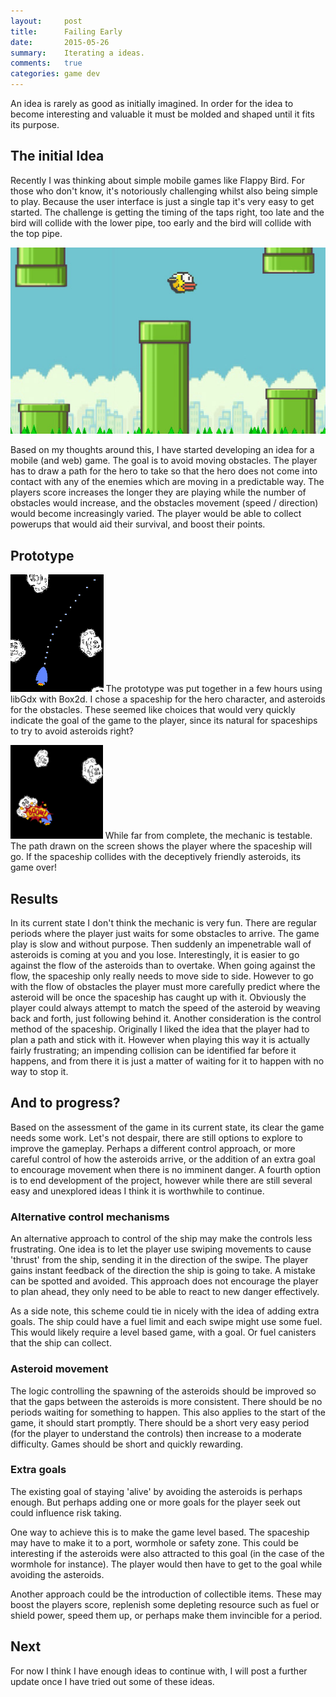 ```yaml
---
layout:     post
title:      Failing Early
date:       2015-05-26
summary:    Iterating a ideas.
comments:   true
categories: game dev
---
```


An idea is rarely as good as initially imagined. In order for the idea to become interesting and valuable it must be molded and shaped until it fits its purpose.

## The initial Idea

Recently I was thinking about simple mobile games like Flappy Bird. For those who don't know, it's notoriously challenging whilst also being simple to play. Because the user interface is just a single tap it's very easy to get started. The challenge is getting the timing of the taps right, too late and the bird will collide with the lower pipe, too early and the bird will collide with the top pipe.

![Picture of Flappy Bird game play.](/images/posts/failingEarly/flap.jpg
"Flappy Bird game play.")

Based on my thoughts around this, I have started developing an idea for a mobile (and web) game. The goal is to avoid moving obstacles. The player has to draw a path for the hero to take so that the hero does not come into contact with any of the enemies which are moving in a predictable way. The players score increases the longer they are playing while the number of obstacles would increase, and the obstacles movement (speed / direction) would become increasingly varied. The player would be able to collect powerups that would aid their survival, and boost their points.

## Prototype

<img
class="right fixedWidth"
src="/images/posts/failingEarly/gameplay1_small.png"
height="188"
alt="Image of the spaceship and path."
title="Spaceship and path.">
The prototype was put together in a few hours using libGdx with Box2d. I chose a spaceship for the hero character, and asteroids for the obstacles. These seemed like choices that would very quickly indicate the goal of the game to the player, since its natural for spaceships to try to avoid asteroids right?

<img
class="right fixedWidth"
src="/images/posts/failingEarly/gameplay2_small.png"
height="150"
alt="Image of the Spaceship exploding when colliding with an asteroid."
title="Spaceship exploding when colliding with an asteroid.">
While far from complete, the mechanic is testable. The path drawn on the screen shows the player where the spaceship will go. If the spaceship collides with the deceptively friendly asteroids, its game over!

## Results

In its current state I don't think the mechanic is very fun. There are regular periods where the player just waits for some obstacles to arrive. The game play is slow and without purpose. Then suddenly an impenetrable wall of asteroids is coming at you and you lose. Interestingly, it is easier to go against the flow of the asteroids than to overtake. When going against the flow, the spaceship only really needs to move side to side. However to go with the flow of obstacles the player must more carefully predict where the asteroid will be once the spaceship has caught up with it. Obviously the player could always attempt to match the speed of the asteroid by weaving back and forth, just following behind it. Another consideration is the control method of the spaceship. Originally I liked the idea that the player had to plan a path and stick with it. However when playing this way it is actually fairly frustrating; an impending collision can be identified far before it happens, and from there it is just a matter of waiting for it to happen with no way to stop it.  

## And to progress?

Based on the assessment of the game in its current state, its clear the game needs some work. Let's not despair, there are still options to explore to improve the gameplay. Perhaps a different control approach, or more careful control of how the asteroids arrive, or the addition of an extra goal to encourage movement when there is no imminent danger. A fourth option is to end development of the project, however while there are still several easy and unexplored ideas I think it is worthwhile to continue.

### Alternative control mechanisms

An alternative approach to control of the ship may make the controls less frustrating. One idea is to let the player use swiping movements to cause 'thrust' from the ship, sending it in the direction of the swipe. The player gains instant feedback of the direction the ship is going to take. A mistake can be spotted and avoided. This approach does not encourage the player to plan ahead, they only need to be able to react to new danger effectively.

As a side note, this scheme could tie in nicely with the idea of adding  extra goals. The ship could have a fuel limit and each swipe might use some fuel. This would likely require a level based game, with a goal. Or fuel canisters that the ship can collect.

### Asteroid movement

The logic controlling the spawning of the asteroids should be improved so that the gaps between the asteroids is more consistent. There should be no periods waiting for something to happen. This also applies to the start of the game, it should start promptly. There should be a short very easy period (for the player to understand the controls) then increase to a moderate difficulty. Games should be short and quickly rewarding.

### Extra goals

The existing goal of staying 'alive' by avoiding the asteroids is perhaps enough. But perhaps adding one or more goals for the player seek out could influence risk taking.

One way to achieve this is to make the game level based. The spaceship may have to make it to a port, wormhole or safety zone. This could be interesting if the asteroids were also attracted to this goal (in the case of the wormhole for instance). The player would then have to get to the goal while avoiding the asteroids.

Another approach could be the introduction of collectible items. These may boost the players score, replenish some depleting resource such as fuel or shield power, speed them up, or perhaps make them invincible for a period.

## Next

For now I think I have enough ideas to continue with, I will post a further update once I have tried out some of these ideas.
